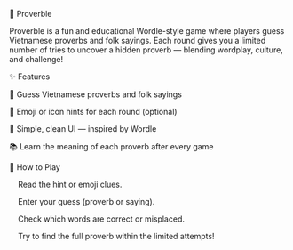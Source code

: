 🧩 Proverble

Proverble is a fun and educational Wordle-style game where players guess Vietnamese proverbs and folk sayings.
Each round gives you a limited number of tries to uncover a hidden proverb — blending wordplay, culture, and challenge!

✨ Features

🎯 Guess Vietnamese proverbs and folk sayings

💬 Emoji or icon hints for each round (optional)

🌙 Simple, clean UI — inspired by Wordle

📚 Learn the meaning of each proverb after every game

🚀 How to Play

&nbsp;&nbsp;&nbsp;&nbsp;Read the hint or emoji clues.

&nbsp;&nbsp;&nbsp;&nbsp;Enter your guess (proverb or saying).

&nbsp;&nbsp;&nbsp;&nbsp;Check which words are correct or misplaced.

&nbsp;&nbsp;&nbsp;&nbsp;Try to find the full proverb within the limited attempts!
